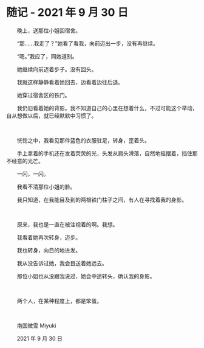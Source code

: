 # 随记 - 2021 年 9 月 30 日

　　晚上，送那位小姐回宿舍。

　　“那……我走了？”她看了看我，向前迈出一步，没有再继续。

　　“嗯。”我应了，同她道别。

　　她继续向前迈着步子。没有回头。

　　我就这样静静看着她回去，边看着边往后退。

　　她穿过宿舍区的铁门。

　　我仍旧看着她的背影。我不知道自己的心里在想着什么，不过可能这个举动，自从想做以后，就已经默默中习惯了。

<br />

　　恍惚之中，我看见那件蓝色的衣服驻足，转身，歪着头。

　　手上拿着的手机还在发着荧荧的光，头发从肩头滑落，自然地摇摆着，挡住那不经意的光芒。

　　一闪，一闪。

　　我看不清那位小姐的脸。

　　我只知道，在我能目及到的两根铁门柱子之间，有人在寻找着我的身影。

<br />

　　原来，我也是一直在被注视着的啊。我想。

　　我看着她再次转身，迈步。

　　我也转身，向目的地进发。

　　我从没告诉过她，我会目送着她远去。

　　那位小姐也从没跟我说过，她会中途转头，确认我的身影。

<br />

　　两个人，在某种程度上，都是笨蛋。


<br />

　　南国微雪 Miyuki

　　2021 年 9 月 30 日